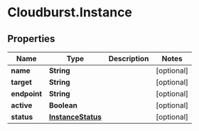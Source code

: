 # Cloudburst.Instance

## Properties

Name | Type | Description | Notes
------------ | ------------- | ------------- | -------------
**name** | **String** |  | [optional] 
**target** | **String** |  | [optional] 
**endpoint** | **String** |  | [optional] 
**active** | **Boolean** |  | [optional] 
**status** | [**InstanceStatus**](InstanceStatus.md) |  | [optional] 


